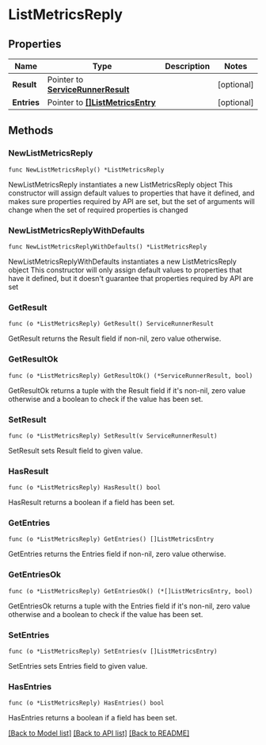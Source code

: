 # ListMetricsReply

## Properties

Name | Type | Description | Notes
------------ | ------------- | ------------- | -------------
**Result** | Pointer to [**ServiceRunnerResult**](ServiceRunnerResult.md) |  | [optional] 
**Entries** | Pointer to [**[]ListMetricsEntry**](ListMetricsEntry.md) |  | [optional] 

## Methods

### NewListMetricsReply

`func NewListMetricsReply() *ListMetricsReply`

NewListMetricsReply instantiates a new ListMetricsReply object
This constructor will assign default values to properties that have it defined,
and makes sure properties required by API are set, but the set of arguments
will change when the set of required properties is changed

### NewListMetricsReplyWithDefaults

`func NewListMetricsReplyWithDefaults() *ListMetricsReply`

NewListMetricsReplyWithDefaults instantiates a new ListMetricsReply object
This constructor will only assign default values to properties that have it defined,
but it doesn't guarantee that properties required by API are set

### GetResult

`func (o *ListMetricsReply) GetResult() ServiceRunnerResult`

GetResult returns the Result field if non-nil, zero value otherwise.

### GetResultOk

`func (o *ListMetricsReply) GetResultOk() (*ServiceRunnerResult, bool)`

GetResultOk returns a tuple with the Result field if it's non-nil, zero value otherwise
and a boolean to check if the value has been set.

### SetResult

`func (o *ListMetricsReply) SetResult(v ServiceRunnerResult)`

SetResult sets Result field to given value.

### HasResult

`func (o *ListMetricsReply) HasResult() bool`

HasResult returns a boolean if a field has been set.

### GetEntries

`func (o *ListMetricsReply) GetEntries() []ListMetricsEntry`

GetEntries returns the Entries field if non-nil, zero value otherwise.

### GetEntriesOk

`func (o *ListMetricsReply) GetEntriesOk() (*[]ListMetricsEntry, bool)`

GetEntriesOk returns a tuple with the Entries field if it's non-nil, zero value otherwise
and a boolean to check if the value has been set.

### SetEntries

`func (o *ListMetricsReply) SetEntries(v []ListMetricsEntry)`

SetEntries sets Entries field to given value.

### HasEntries

`func (o *ListMetricsReply) HasEntries() bool`

HasEntries returns a boolean if a field has been set.


[[Back to Model list]](../README.md#documentation-for-models) [[Back to API list]](../README.md#documentation-for-api-endpoints) [[Back to README]](../README.md)


